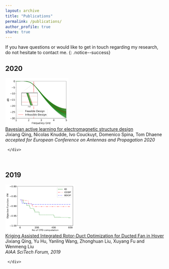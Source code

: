 ```yaml
---
layout: archive
title: "Publications"
permalink: /publications/
author_profile: true
share: true
---
```


If you have questions or would like to get in touch regarding my research, do not hesitate to contact me.
{: .notice--success}


## 2020

 <div class="publication">          
   <link rel="stylesheet" href="/assets/css/my.css">         
   <div class="img"><a href=""><img class="img_responsive" src="https://github.com/TsingQAQ/Image-Lib/blob/master/figure_for_pwebsite/EM.png?raw=true" width="200" height="150"></a></div>         
   <div class="text">         
     <div class="title"><a name="xiaICLR2019" href="http://lis.csail.mit.edu/pubs/xia-iclr19.pdf">Bayesian active learning for electromagnetic
structure design</a></div>         
     <div class="authors">Jixiang Qing, Nicolas Knudde, Ivo Couckuyt, Domenico Spina, Tom Dhaene        
     </div>         
     <div>         
       <em>accepted for European Conference on Antennas and Propagation 2020</em> 
 <br>       
         
     </div>         
   </div>         
 </div> 
 <br>

## 2019

 <div class="publication">          
   <link rel="stylesheet" href="/assets/css/my.css">         
   <div class="img"><a href="http://lis.csail.mit.edu/pubs/xia-iclr19.pdf"><img class="img_responsive" src="https://github.com/TsingQAQ/Image-Lib/blob/master/figure_for_pwebsite/opt_history.png?raw=true" width="220" height="150"></a></div>         
   <div class="text">         
     <div class="title"><a name="xiaICLR2019" href="http://lis.csail.mit.edu/pubs/xia-iclr19.pdf">Kriging Assisted Integrated Rotor-Duct Optimization for Ducted Fan in Hover</a></div>         
     <div class="authors">Jixiang Qing, Yu Hu, Yanling Wang, Zhonghuan Liu, Xuyang Fu and Wenmeng Liu        
     </div>         
     <div>         
       <em>AIAA SciTech Forum, 2019</em> 
 <br> 
         
     </div>         
   </div>         
 </div> 
 <br>

